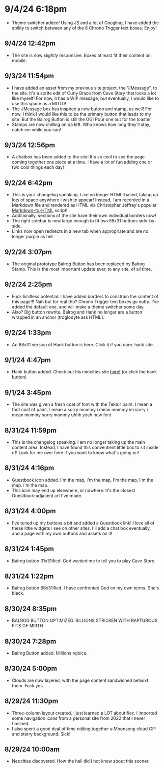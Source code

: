 
# 9/4/24 6:18pm
- Theme switcher added! Using JS and a lot of Googling, I have added the ability to switch between any of the 8 Chrono Trigger text boxes. Enjoy!

## 9/4/24 12:42pm
- The site is now <i>slightly</i> responsive. Boxes at least fit their content on mobile.


## 9/3/24 11:54pm
- I have added an asset from my previous site project, the "JMessage", to the site. It's a sprite edit of Curly Brace from Cave Story that looks a lot like myself! For now, it has a WIP message, but eventually, I would like to use this space as a MOTD!
- The JMessage box has inspired a new button and stamp, as well! For now, I think I would like this to be the primary button that leads to my site. But the Balrog Button is still the OG! Pour one out for the toaster
- Stamps are now chilling on da left. Who knows how long they'll stay, catch em while you can!


## 9/3/24 12:56pm
- A chatbox has been added to the site! It's so cool to see the page coming together one piece at a time. I have a lot of fun adding one or two cool things each day!


## 9/2/24 6:42pm
- This is your changelog speaking. I am no longer HTML-based, taking up lots of space anywhere I wish to appear! Instead, I am recorded in a Markdown file and rendered as HTML via Christopher Jeffrey's popular <a href="https://cdn.jsdelivr.net/npm/marked/marked.min.js" target="_blank">Markdown-to-HTML</a> script!
- Additionally, sections of the site have their own individual borders now!
- The right sidebar is now large enough to fit two 88x31 buttons side-by-side.
- Links now open redirects in a new tab when appropriate and are no longer purple as hell

## 9/2/24 3:07pm
- The original prototype Balrog Button has been replaced by Balrog Stamp. This is the most important update ever, to any site, of all time.

## 9/2/24 2:25pm
- Fuck limitless potential. I have added borders to constrain the content of this page!!! Nah but for real tho? Chrono Trigger text boxes go nutty. I've added the default one, and will make a theme switcher some day.
- Also? Big button rewrite. Balrog and Hank no longer are a button wrapped in an anchor (troglodyte ass HTML).

## 9/2/24 1:33pm
- An 88x31 version of Hank button is here. Click it if you dare. hank site.

## 9/1/24 4:47pm
- Hank button added. Check out his neocities site <a href="https://thehank.neocities.org/" target="_blank">here!</a> (or click the hank button)

## 9/1/24 3:45pm
- The site was given a fresh coat of font with the Tektur paint. I mean a font coat of paint. I mean a sorry mommy i mean mommy im sorry i mean mommy sorry mommy uhhh yeah new font

## 8/31/24 11:59pm
- This is the changelog speaking. I am no longer taking up the main content area. Instead, I have found this conventient little box to sit inside of! Look for me over here if you want to know what's going on!

## 8/31/24 4:16pm
- Guestbook icon added. I'm the map, I'm the map, I'm the map, I'm the map. I'm the map.
- This icon may end up elsewhere, or nowhere. It's the closest Guestbook-adjacent art I've made.

## 8/31/24 4:00pm
- I've tuned up my buttons a bit and added a Guestbook link! I love all of these little widgets I see on other sites. I'll add a chat box eventually, and a page with my own buttons and assets on it!

## 8/31/24 1:45pm
- Balrog button 31x31ified. God wanted me to tell you to play Cave Story.

## 8/31/24 1:22pm
- Balrog button 88x31ified. I have confronted God on my own terms. She's black.

## 8/30/24 8:35pm
- BALROG BUTTON OPTIMIZED. BILLIONS STRICKEN WITH RAPTUROUS FITS OF MIRTH.

## 8/30/24 7:28pm
- Balrog Button added. Millions rejoice.

## 8/30/24 5:00pm
- Clouds are now layered, with the page content sandwiched betwixt them. Fuck yes.

## 8/29/24 11:30pm
- Three-column layout created. I just learned a LOT about flex. I imported some navigation icons from a personal site from 2022 that I never finished.
- I also spent a good deal of time editing together a Moonsong cloud GIF and starry background. Sick!

## 8/29/24 10:00am
- Neocities discovered. How the hell did I not know about this sooner.